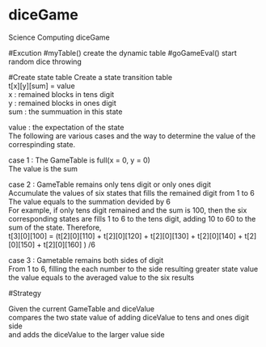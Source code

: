 # diceGame
Science Computing diceGame

#Excution
#myTable()
 create the dynamic table
#goGameEval()
 start random dice throwing

#Create state table
 Create a state transition table  
 t[x][y][sum] = value  
 x   : remained blocks in tens digit  
 y   : remained blocks in ones digit  
 sum : the summuation in this state  
     
 value : the expectation of the state  
 The following are various cases and the way
 to determine the value of the correspinding state. 
 
 case 1 : 
   The GameTable is full(x = 0, y = 0)     
   The value is the sum

 case 2 : 
   GameTable remains only tens digit or only ones digit   
   Accumulate the values of six states that fills the remained digit
   from 1 to 6  
   The value equals to the summation devided by 6  
   For example, if only tens digit remained and the sum is 100, then the six
   corresponding states are fills 1 to 6 to the tens digit, adding 10 to 60 to
   the sum of the state. Therefore,  
   t[3][0][100] = (t[2][0][110] +  t[2][0][120] +  t[2][0][130] +  t[2][0][140] +  t[2][0][150] +  t[2][0][160] ) /6
 
 case 3 :
   Gametable remains both sides of digit    
   From 1 to 6, filling the each number to the side resulting greater state value    
   the value equals to the averaged value to the six results


#Strategy

 Given the current GameTable and diceValue  
 compares the two state value of adding diceValue to tens and ones digit side  
 and adds the diceValue to the larger value side




